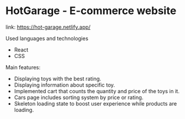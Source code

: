 # HotGarage - E-commerce website

link: https://hot-garage.netlify.app/

Used languages and technologies
  - React
  - CSS
    
Main features:
  - Displaying toys with the best rating.
  - Displaying information about specific toy.
  - Implemented cart that counts the quantity and price of the toys in it.
  - Cars page includes sorting system by price or rating.
  - Skeleton loading state to boost user experience while products are loading.
